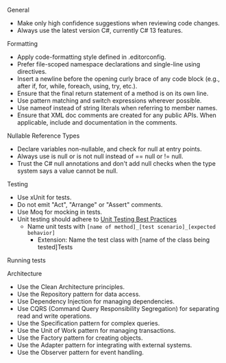 General

 * Make only high confidence suggestions when reviewing code changes.
 * Always use the latest version C#, currently C# 13 features.

Formatting

 * Apply code-formatting style defined in .editorconfig.
 * Prefer file-scoped namespace declarations and single-line using directives.
 * Insert a newline before the opening curly brace of any code block (e.g., after if, for, while, foreach, using, try, etc.).
 * Ensure that the final return statement of a method is on its own line.
 * Use pattern matching and switch expressions wherever possible.
 * Use nameof instead of string literals when referring to member names.
 * Ensure that XML doc comments are created for any public APIs. When applicable, include and  documentation in the comments.


Nullable Reference Types
 
 * Declare variables non-nullable, and check for null at entry points.
 * Always use is null or is not null instead of == null or != null.
 * Trust the C# null annotations and don't add null checks when the type system says a value cannot be null.
 
Testing

 * Use xUnit for tests.
 * Do not emit "Act", "Arrange" or "Assert" comments.
 * Use Moq for mocking in tests.
 * Unit testing should adhere to [Unit Testing Best Practices](https://learn.microsoft.com/en-us/dotnet/core/testing/unit-testing-best-practices)
   * Name unit tests with `[name of method]_[test scenario]_[expected behavior]`
     * Extension: Name the test class with [name of the class being tested]Tests


Running tests


Architecture
 * Use the Clean Architecture principles.
 * Use the Repository pattern for data access.
 * Use Dependency Injection for managing dependencies.
 * Use CQRS (Command Query Responsibility Segregation) for separating read and write operations.
 * Use the Specification pattern for complex queries.
 * Use the Unit of Work pattern for managing transactions.
 * Use the Factory pattern for creating objects.
 * Use the Adapter pattern for integrating with external systems.
 * Use the Observer pattern for event handling.